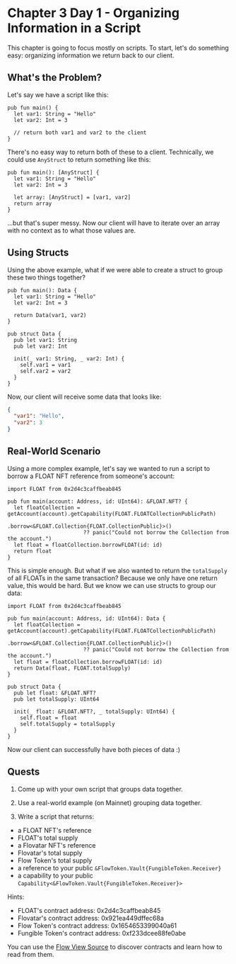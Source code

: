# Chapter 3 Day 1 - Organizing Information in a Script

This chapter is going to focus mostly on scripts. To start, let's do something easy: organizing information we return back to our client.

## What's the Problem?

Let's say we have a script like this:

```cadence
pub fun main() {
  let var1: String = "Hello"
  let var2: Int = 3

  // return both var1 and var2 to the client
}
```

There's no easy way to return both of these to a client. Technically, we could use `AnyStruct` to return something like this:

```cadence
pub fun main(): [AnyStruct] {
  let var1: String = "Hello"
  let var2: Int = 3

  let array: [AnyStruct] = [var1, var2]
  return array
}
```

...but that's super messy. Now our client will have to iterate over an array with no context as to what those values are.

## Using Structs

Using the above example, what if we were able to create a struct to group these two things together?

```cadence
pub fun main(): Data {
  let var1: String = "Hello"
  let var2: Int = 3

  return Data(var1, var2)
}

pub struct Data {
  pub let var1: String
  pub let var2: Int

  init(_ var1: String, _ var2: Int) {
    self.var1 = var1
    self.var2 = var2
  }
}
```

Now, our client will receive some data that looks like:

```json
{
  "var1": "Hello",
  "var2": 3
}
```

## Real-World Scenario

Using a more complex example, let's say we wanted to run a script to borrow a FLOAT NFT reference from someone's account:

```cadence
import FLOAT from 0x2d4c3caffbeab845

pub fun main(account: Address, id: UInt64): &FLOAT.NFT? {
  let floatCollection = getAccount(account).getCapability(FLOAT.FLOATCollectionPublicPath)
                        .borrow<&FLOAT.Collection{FLOAT.CollectionPublic}>()
                        ?? panic("Could not borrow the Collection from the account.")
  let float = floatCollection.borrowFLOAT(id: id)
  return float
}
```

This is simple enough. But what if we also wanted to return the `totalSupply` of all FLOATs in the same transaction? Because we only have one return value, this would be hard. But we know we can use structs to group our data:

```cadence
import FLOAT from 0x2d4c3caffbeab845

pub fun main(account: Address, id: UInt64): Data {
  let floatCollection = getAccount(account).getCapability(FLOAT.FLOATCollectionPublicPath)
                        .borrow<&FLOAT.Collection{FLOAT.CollectionPublic}>()
                        ?? panic("Could not borrow the Collection from the account.")
  let float = floatCollection.borrowFLOAT(id: id)
  return Data(float, FLOAT.totalSupply)
}

pub struct Data {
  pub let float: &FLOAT.NFT?
  pub let totalSupply: UInt64

  init(_ float: &FLOAT.NFT?, _ totalSupply: UInt64) {
    self.float = float
    self.totalSupply = totalSupply
  }
}
```

Now our client can successfully have both pieces of data :)

## Quests

1. Come up with your own script that groups data together.

2. Use a real-world example (on Mainnet) grouping data together.

3. Write a script that returns:
- a FLOAT NFT's reference
- FLOAT's total supply
- a Flovatar NFT's reference
- Flovatar's total supply
- Flow Token's total supply
- a reference to your public `&FlowToken.Vault{FungibleToken.Receiver}`
- a capability to your public `Capability<&FlowToken.Vault{FungibleToken.Receiver}>`

Hints:
- FLOAT's contract address: 0x2d4c3caffbeab845
- Flovatar's contract address: 0x921ea449dffec68a
- Flow Token's contract address: 0x1654653399040a61
- Fungible Token's contract address: 0xf233dcee88fe0abe

You can use the <a href="https://flow-view-source.com/">Flow View Source</a> to discover contracts and learn how to read from them.